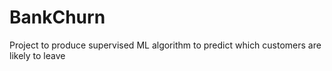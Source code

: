 # BankChurn
Project to produce supervised ML algorithm to predict which customers are likely to leave

